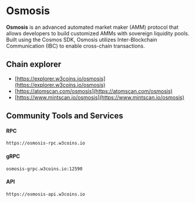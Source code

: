 # Osmosis

**Osmosis** is an advanced automated market maker (AMM) protocol that allows developers to build customized AMMs with sovereign liquidity pools. Built using the Cosmos SDK, Osmosis utilizes Inter-Blockchain Communication (IBC) to enable cross-chain transactions.

## **Chain explorer**

* [https://explorer.w3coins.io/osmosis](https://explorer.w3coins.io/osmosis)
* [https://atomscan.com/osmosis](https://atomscan.com/osmosis)
* [https://www.mintscan.io/osmosis](https://www.mintscan.io/osmosis)

## Community Tools and Services

#### **RPC**

```
https://osmosis-rpc.w3coins.io
```

#### **gRPC**

```
osmosis-grpc.w3coins.io:12590
```

#### **API**

```
https://osmosis-api.w3coins.io
```
